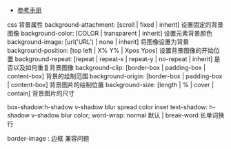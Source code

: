 + [参考手册](https://www.runoob.com/cssref/css-reference.html#background)

css 背景属性
background-attachment: [scroll | fixed | inherit] 设置固定的背景图像
background-color: [COLOR | transparent | inherit] 设置元素背景颜色
background-image: [url('URL') | none | inherit]   将图像设置为背景
background-position: [top left | X% Y% | Xpos Ypos] 设置背景图像的开始位置
background-repeat: [repeat | repeat-x | repeat-y | no-repeat | inherit] 是否以及如何重复背景图像
background-clip: [border-box | padding-box | content-box] 背景的绘制范围
background-origin: [border-box | padding-box | content-box] 背景图片的绘制位置
background-size: [length | % | cover | contain] 背景图片的尺寸























box-shadow:h-shadow v-shadow blur spread color inset
text-shadow: h-shadow v-shadow blur color;
word-wrap: normal 默认 | break-word 长单词换行





border-image : 边框 兼容问题
